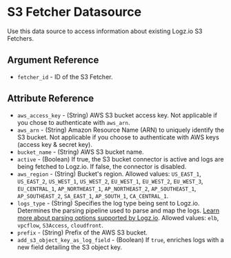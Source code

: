 # S3 Fetcher Datasource

Use this data source to access information about existing Logz.io S3 Fetchers.

## Argument Reference

* `fetcher_id` - ID of the S3 Fetcher.

##  Attribute Reference

* `aws_access_key` - (String) AWS S3 bucket access key. Not applicable if you chose to authenticate with `aws_arn`.
* `aws_arn` - (String) Amazon Resource Name (ARN) to uniquely identify the S3 bucket. Not applicable if you choose to authenticate with AWS keys (access key & secret key).
* `bucket_name` - (String) AWS S3 bucket name.
* `active` - (Boolean) If true, the S3 bucket connector is active and logs are being fetched to Logz.io. If false, the connector is disabled.
* `aws_region` - (String) Bucket's region. Allowed values: `US_EAST_1`, `US_EAST_2`, `US_WEST_1`, `US_WEST_2`, `EU_WEST_1`, `EU_WEST_2`, `EU_WEST_3`, `EU_CENTRAL_1`, `AP_NORTHEAST_1`, `AP_NORTHEAST_2`, `AP_SOUTHEAST_1`, `AP_SOUTHEAST_2`, `SA_EAST_1`, `AP_SOUTH_1`, `CA_CENTRAL_1`.
* `logs_type` - (String) Specifies the log type being sent to Logz.io. Determines the parsing pipeline used to parse and map the logs. [Learn more about parsing options supported by Logz.io](https://docs.logz.io/user-guide/log-shipping/built-in-log-types.html). Allowed values: `elb`, `vpcflow`, `S3Access`, `cloudfront`.
* `prefix` - (String) Prefix of the AWS S3 bucket.
* `add_s3_object_key_as_log_field` - (Boolean) If `true`, enriches logs with a new field detailing the S3 object key.
